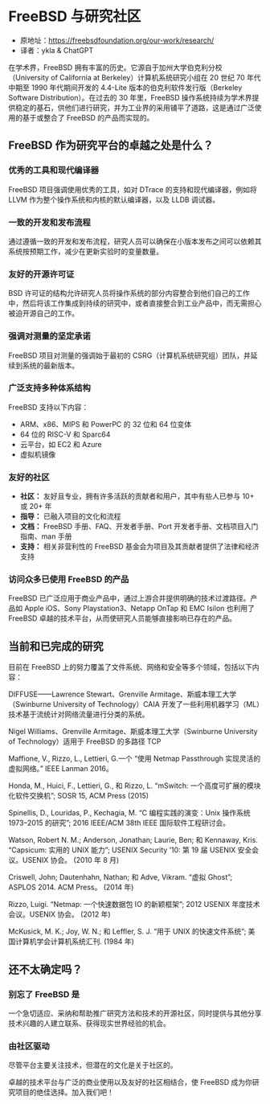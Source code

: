 # FreeBSD 与研究社区

- 原地址：<https://freebsdfoundation.org/our-work/research/>
- 译者：ykla & ChatGPT

  
在学术界，FreeBSD 拥有丰富的历史。它源自于加州大学伯克利分校（University of California at Berkeley）计算机系统研究小组在 20 世纪 70 年代中期至 1990 年代期间开发的 4.4-Lite 版本的伯克利软件发行版（Berkeley Software Distribution）。在过去的 30 年里，FreeBSD 操作系统持续为学术界提供稳定的基石，供他们进行研究，并为工业界的采用铺平了道路，这是通过广泛使用的基于或整合了 FreeBSD 的产品而实现的。

## FreeBSD 作为研究平台的卓越之处是什么？

### 优秀的工具和现代编译器

FreeBSD 项目强调使用优秀的工具，如对 DTrace 的支持和现代编译器，例如将 LLVM 作为整个操作系统和内核的默认编译器，以及 LLDB 调试器。

### 一致的开发和发布流程

通过遵循一致的开发和发布流程，研究人员可以确保在小版本发布之间可以依赖其系统按预期工作，减少在更新实验时的变量数量。

### 友好的开源许可证

BSD 许可证的结构允许研究人员将操作系统的部分内容整合到他们自己的工作中，然后将该工作集成到持续的研究中，或者直接整合到工业产品中，而无需担心被迫开源自己的工作。

### 强调对测量的坚定承诺

FreeBSD 项目对测量的强调始于最初的 CSRG（计算机系统研究组）团队，并延续到系统的最新版本。

### 广泛支持多种体系结构

FreeBSD 支持以下内容：

- ARM、x86、MIPS 和 PowerPC 的 32 位和 64 位变体
- 64 位的 RISC-V 和 Sparc64
- 云平台，如 EC2 和 Azure
- 虚拟机镜像

### 友好的社区

- **社区：** 友好且专业，拥有许多活跃的贡献者和用户，其中有些人已参与 10+ 或 20+ 年
- **指导：** 已融入项目的文化和流程
- **文档：** FreeBSD 手册、FAQ、开发者手册、Port 开发者手册、文档项目入门指南、man 手册
- **支持：** 相关非营利性的 FreeBSD 基金会为项目及其贡献者提供了法律和经济支持
  
### 访问众多已使用 FreeBSD 的产品

FreeBSD 已广泛应用于商业产品中，通过上游合并提供明确的技术过渡路径。产品如 Apple iOS、Sony Playstation3、Netapp OnTap 和 EMC Isilon 也利用了 FreeBSD 卓越的技术平台，从而使研究人员能够直接影响已存在的产品。

## 当前和已完成的研究

目前在 FreeBSD 上的努力覆盖了文件系统、网络和安全等多个领域，包括以下内容：

DIFFUSE——Lawrence Stewart、Grenville Armitage、斯威本理工大学（Swinburne University of Technology）CAIA 开发了一些利用机器学习（ML）技术基于流统计对网络流量进行分类的系统。

Nigel Williams、Grenville Armitage、斯威本理工大学（Swinburne University of Technology）适用于 FreeBSD 的多路径 TCP

Maffione, V., Rizzo, L., Lettieri, G.一个 “使用 Netmap Passthrough 实现灵活的虚拟网络。” IEEE Lanman 2016。

Honda, M., Huici, F., Lettieri, G., 和 Rizzo, L. “mSwitch: 一个高度可扩展的模块化软件交换机”; SOSR 15, ACM Press (2015)

Spinellis, D., Louridas, P., Kechagia, M. “C 编程实践的演变：Unix 操作系统 1973–2015 的研究”; 2016 IEEE/ACM 38th IEEE 国际软件工程研讨会。

Watson, Robert N. M.; Anderson, Jonathan; Laurie, Ben; 和 Kennaway, Kris. “Capsicum: 实用的 UNIX 能力”; USENIX Security ’10: 第 19 届 USENIX 安全会议。USENIX 协会。 (2010 年 8 月)

Criswell, John; Dautenhahn, Nathan; 和 Adve, Vikram. “虚拟 Ghost”; ASPLOS 2014. ACM Press。 (2014 年)

Rizzo, Luigi. “Netmap: 一个快速数据包 IO 的新颖框架”; 2012 USENIX 年度技术会议。USENIX 协会。 (2012 年)

McKusick, M. K.; Joy, W. N.; 和 Leffler, S. J. “用于 UNIX 的快速文件系统”; 美国计算机学会计算机系统汇刊. (1984 年)

## 还不太确定吗？

### 别忘了 FreeBSD 是

一个急切适应、采纳和帮助推广研究方法和技术的开源社区，同时提供与其他分享技术兴趣的人建立联系、获得现实世界经验的机会。

### 由社区驱动

尽管平台主要关注技术，但潜在的文化是关于社区的。

卓越的技术平台与广泛的商业使用以及友好的社区相结合，使 FreeBSD 成为你研究项目的绝佳选择。加入我们吧！
